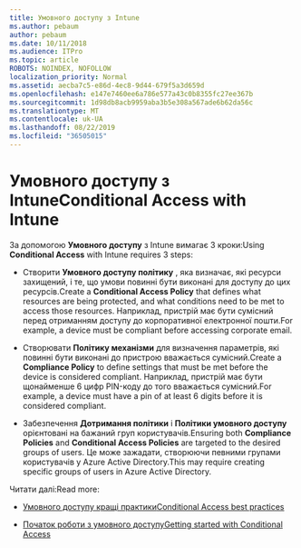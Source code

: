 ```yaml
---
title: Умовного доступу з Intune
ms.author: pebaum
author: pebaum
ms.date: 10/11/2018
ms.audience: ITPro
ms.topic: article
ROBOTS: NOINDEX, NOFOLLOW
localization_priority: Normal
ms.assetid: aecba7c5-e86d-4ec8-9d44-679f5a3d659d
ms.openlocfilehash: e147e7460ee6a786e577a43c0b8355fc27ee367b
ms.sourcegitcommit: 1d98db8acb9959aba3b5e308a567ade6b62da56c
ms.translationtype: MT
ms.contentlocale: uk-UA
ms.lasthandoff: 08/22/2019
ms.locfileid: "36505015"
---
```

# <a name="conditional-access-with-intune"></a><span data-ttu-id="616ab-102">Умовного доступу з Intune</span><span class="sxs-lookup"><span data-stu-id="616ab-102">Conditional Access with Intune</span></span>

<span data-ttu-id="616ab-103">За допомогою **Умовного доступу** з Intune вимагає 3 кроки:</span><span class="sxs-lookup"><span data-stu-id="616ab-103">Using **Conditional Access** with Intune requires 3 steps:</span></span> 
  
- <span data-ttu-id="616ab-104">Створити **Умовного доступу політику** , яка визначає, які ресурси захищений, і те, що умови повинні бути виконані для доступу до цих ресурсів.</span><span class="sxs-lookup"><span data-stu-id="616ab-104">Create a **Conditional Access Policy** that defines what resources are being protected, and what conditions need to be met to access those resources.</span></span> <span data-ttu-id="616ab-105">Наприклад, пристрій має бути сумісний перед отриманням доступу до корпоративної електронної пошти.</span><span class="sxs-lookup"><span data-stu-id="616ab-105">For example, a device must be compliant before accessing corporate email.</span></span> 
    
- <span data-ttu-id="616ab-106">Створювати **Політику механізми** для визначення параметрів, які повинні бути виконані до пристрою вважається сумісний.</span><span class="sxs-lookup"><span data-stu-id="616ab-106">Create a **Compliance Policy** to define settings that must be met before the device is considered compliant.</span></span> <span data-ttu-id="616ab-107">Наприклад, пристрій має бути щонайменше 6 цифр PIN-коду до того вважається сумісний.</span><span class="sxs-lookup"><span data-stu-id="616ab-107">For example, a device must have a pin of at least 6 digits before it is considered compliant.</span></span> 
    
- <span data-ttu-id="616ab-108">Забезпечення **Дотримання політики** і **Політики умовного доступу** орієнтовані на бажаний груп користувачів.</span><span class="sxs-lookup"><span data-stu-id="616ab-108">Ensuring both **Compliance Policies** and **Conditional Access Policies** are targeted to the desired groups of users.</span></span> <span data-ttu-id="616ab-109">Це може зажадати, створюючи певними групами користувачів у Azure Active Directory.</span><span class="sxs-lookup"><span data-stu-id="616ab-109">This may require creating specific groups of users in Azure Active Directory.</span></span> 
    
<span data-ttu-id="616ab-110">Читати далі:</span><span class="sxs-lookup"><span data-stu-id="616ab-110">Read more:</span></span>
  
- [<span data-ttu-id="616ab-111">Умовного доступу кращі практики</span><span class="sxs-lookup"><span data-stu-id="616ab-111">Conditional Access best practices</span></span>](https://docs.microsoft.com/azure/active-directory/conditional-access/best-practices)
    
- [<span data-ttu-id="616ab-112">Початок роботи з умовного доступу</span><span class="sxs-lookup"><span data-stu-id="616ab-112">Getting started with Conditional Access </span></span>](https://docs.microsoft.com/azure/active-directory/active-directory-conditional-access-azure-portal-get-started)
    

